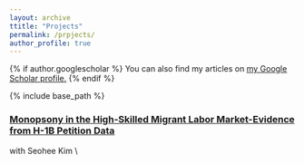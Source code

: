 ```yaml
---
layout: archive
ttitle: "Projects"
permalink: /prpjects/
author_profile: true
---
```


{% if author.googlescholar %}
  You can also find my articles on <u><a href="{{author.googlescholar}}">my Google Scholar profile</a>.</u>
{% endif %}

{% include base_path %}


### [Monopsony in the High-Skilled Migrant Labor Market-Evidence from H-1B Petition Data]([https://rileyleague.github.io/publications/privateprices](https://papers.ssrn.com/sol3/papers.cfm?abstract_id=4010152))
with Seohee Kim \

